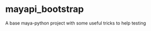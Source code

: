 mayapi_bootstrap
================

A base maya-python project with some useful tricks to help testing
